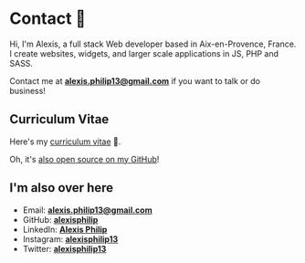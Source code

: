 
# Contact 👋

Hi, I'm Alexis, a full stack Web developer based in Aix-en-Provence, France. I create websites, widgets, and larger scale applications
in JS, PHP and SASS.

Contact me at **[alexis.philip13@gmail.com](mailto:alexis.philip13@gmail.com)** if you want to talk or do business!

## Curriculum Vitae

Here's my [curriculum vitae](https://github.com/alexisphilip/curriculum-vitae/blob/master/alexis-philip-cv.pdf) 📃.

Oh, it's [also open source on my GitHub](https://github.com/alexisphilip/curriculum-vitae)!

## I'm also over here

- Email: **[alexis.philip13@gmail.com](mailto:alexis.philip13@gmail.com)**
- GitHub: **[alexisphilip](https://github.com/alexisphilip)**
- LinkedIn: **[Alexis Philip](https://www.linkedin.com/in/alexis-philip-019955176)**
- Instagram: **[alexisphilip13](https://www.instagram.com/alexisphilip13/)**
- Twitter: **[alexisphilip13](https://twitter.com/alexisphilip13)**
